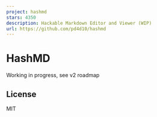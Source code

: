 ```yaml
---
project: hashmd
stars: 4350
description: Hackable Markdown Editor and Viewer (WIP)
url: https://github.com/pd4d10/hashmd
---
```


HashMD
======

Working in progress, see v2 roadmap

License
-------

MIT

